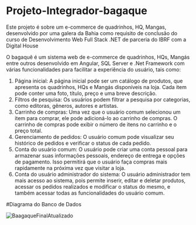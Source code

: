 # Projeto-Integrador-bagaque
Este projeto é sobre um e-commerce  de quadrinhos, HQ, Mangas, desenvolvido por uma galera da Bahia como requisito de conclusão do curso de Desenvolvimento Web Full Stack .NET  de parceria do IBRF com a Digital House

O bagaquê é um sistema web de e-commerce de quadrinhos, HQs,  Mangás  entre outros desenvolvido em Angular, SQL Server e .Net Framework  com várias funcionalidades para facilitar a experiência do usuário, tais como:
1.	Página inicial: A página inicial pode ser um catálogo de produtos, que apresenta os quadrinhos, HQs e Mangás disponíveis na loja. Cada item pode conter uma foto, título, preço e uma breve descrição. 
2.	Filtros de pesquisa: Os usuários podem filtrar a pesquisa por categorias, como editoras, gêneros, autores e artistas.
3.	Carrinho de compras: Uma vez que o usuário comum selecionou um item para comprar, ele pode adicioná-lo ao carrinho de compras. O carrinho de compras pode exibir o número de itens no carrinho e o preço total.
4.	Gerenciamento de pedidos: O usuário comum pode visualizar seu histórico de pedidos e verificar o status de cada pedido.
5.	Conta do usuário comum: O usuário pode criar uma conta pessoal para armazenar suas informações pessoais, endereço de entrega e opções de pagamento. Isso permitirá que o usuário faça compras mais rapidamente na próxima vez que visitar a loja.
6.	Conta do usuário administrador do sistema: O usuário administrador tem mais acesso ao sistema, pois permite inserir, editar e deletar produtos, acessar os pedidos realizados e modificar o status do mesmo, e também acessar todas as funcionalidades do usuário comum.

#Diagrama do Banco de Dados

![BaagaqueFinalAtualizado](https://user-images.githubusercontent.com/82737206/229720612-48acf7eb-322f-44a7-a5cc-56344402672b.png)
